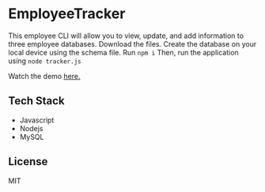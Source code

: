 # EmployeeTracker

This employee CLI will allow you to view, update, and add information to three employee databases. Download the files. Create the database on your local device using the schema file. Run `npm i` Then, run the application using `node tracker.js`

Watch the demo [here.](https://gifs.com/gif/WLy1JQ)

## Tech Stack

- Javascript
- Nodejs
- MySQL

## License

MIT
